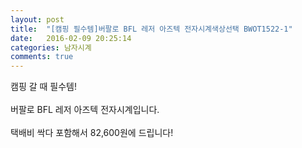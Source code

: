 ```yaml
---
layout: post
title:  "[캠핑 필수템]버팔로 BFL 레저 아즈텍 전자시계색상선택 BWOT1522-1"
date:   2016-02-09 20:25:14
categories: 남자시계
comments: true
---
```


캠핑 갈 때 필수템! 
<br><br>
버팔로 BFL 레저 아즈텍 전자시계입니다.
<br><br>
택배비 싹다 포함해서 82,600원에 드립니다! <br>
<br>
<img class="image" src="https://4.bp.blogspot.com/-Nz5lq6cpIRk/W-coV2wWbkI/AAAAAAAAAq0/WJpXPYm485EfzvVw-aOW0Rwd7rBjsh3fwCLcBGAs/s1600/36856486754.jpg" alt=""/>
<br>
<br>
<img class="image" src="http://pronet.speedgabia.com/IMG/BFL/BFL_056.jpg" alt=""/>

